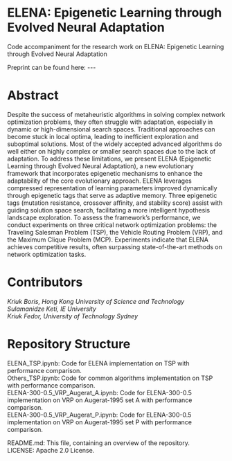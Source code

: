 # ELENA: Epigenetic Learning through Evolved Neural Adaptation
Code accompaniment for the research work on ELENA: Epigenetic Learning through Evolved Neural Adaptation

Preprint can be found here:  --- <br>

# Abstract <br>
Despite the success of metaheuristic algorithms in solving complex network optimization problems, they often struggle with adaptation, especially in dynamic or high-dimensional search spaces. Traditional approaches can become stuck in local optima, leading to inefficient exploration and suboptimal solutions. Most of the widely accepted advanced algorithms do well either on highly complex or smaller search spaces due to the lack of adaptation. To address these limitations, we present ELENA (Epigenetic Learning through Evolved Neural Adaptation), a new evolutionary framework that incorporates epigenetic mechanisms to enhance the adaptability of the core evolutionary approach. ELENA leverages compressed representation of learning parameters improved dynamically through epigenetic tags that serve as adaptive memory. Three epigenetic tags (mutation resistance, crossover affinity, and stability score) assist with guiding solution space search, facilitating a more intelligent hypothesis landscape exploration. To assess the framework’s performance, we conduct experiments on three critical network optimization problems: the Traveling Salesman Problem (TSP), the Vehicle Routing Problem (VRP), and the Maximum Clique Problem (MCP). Experiments indicate that ELENA achieves competitive results, often surpassing state-of-the-art methods on network optimization tasks.

# Contributors <br>
*Kriuk Boris, Hong Kong University of Science and Technology* <br>
*Sulamanidze Keti, IE University* <br>
*Kriuk Fedor, University of Technology Sydney* <br>

# Repository Structure <br>
ELENA_TSP.ipynb: Code for ELENA implementation on TSP with performance comparison. <br>
Others_TSP.ipynb: Code for common algorithms implementation on TSP with performance comparison. <br>
ELENA-300-0.5_VRP_Augerat_A.ipynb: Code for ELENA-300-0.5 implementation on VRP on Augerat-1995 set A with performance comparison. <br>
ELENA-300-0.5_VRP_Augerat_P.ipynb: Code for ELENA-300-0.5 implementation on VRP on Augerat-1995 set P with performance comparison. <br>

README.md: This file, containing an overview of the repository. <br>
LICENSE: Apache 2.0 License. <br>
